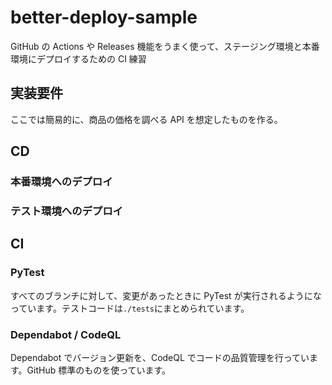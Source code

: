 # better-deploy-sample

GitHub の Actions や Releases 機能をうまく使って、ステージング環境と本番環境にデプロイするための CI 練習

## 実装要件

ここでは簡易的に、商品の価格を調べる API を想定したものを作る。

## CD

### 本番環境へのデプロイ

### テスト環境へのデプロイ

## CI

### PyTest

すべてのブランチに対して、変更があったときに PyTest が実行されるようになっています。テストコードは`./tests`にまとめられています。

### Dependabot / CodeQL

Dependabot でバージョン更新を、CodeQL でコードの品質管理を行っています。GitHub 標準のものを使っています。
